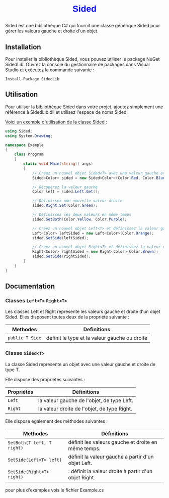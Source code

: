 ﻿# <p align="center"> <span style="font-family:Tahoma, sans-serif;color:blue"><b>Sided</b></span> </p>


Sided est une bibliothèque C# qui fournit une classe générique Sided<T> pour gérer les valeurs gauche et droite d'un objet.

## Installation
Pour installer la bibliothèque Sided, vous pouvez utiliser le package NuGet SidedLib. Ouvrez la console du gestionnaire de packages dans Visual Studio et exécutez la commande suivante :


```
Install-Package SidedLib
```

## Utilisation
Pour utiliser la bibliothèque Sided dans votre projet, ajoutez simplement une référence à SidedLib.dll et utilisez l'espace de noms Sided.

<u>Voici un exemple d'utilisation de la classe Sided<T> </u>:


```csharp
using Sided;
using System.Drawing;

namespace Example
{
    class Program
    {
        static void Main(string[] args)
        {
            // Créez un nouvel objet Sided<T> avec une valeur gauche et droite de type Color
            Sided<Color> sided = new Sided<Color>(Color.Red, Color.Blue);

            // Récupérez la valeur gauche
            Color left = sided.Left.Get();

            // Définissez une nouvelle valeur droite
            sided.Right.Set(Color.Green);

            // Définissez les deux valeurs en même temps
            sided.SetBoth(Color.Yellow, Color.Purple);

            // Créez un nouvel objet Left<T> et définissez la valeur gauche
            Left<Color> leftSided = new Left<Color>(Color.Orange);
            sided.SetSide(leftSided);

            // Créez un nouvel objet Right<T> et définissez la valeur droite
            Right<Color> rightSided = new Right<Color>(Color.Brown);
            sided.SetSide(rightSided);
        }
    }
}
```

## Documentation

### Classes `Left<T>` `Right<T>` 
Les classes Left<T> et Right<T> représente les valeurs gauche et droite d'un objet Sided<T>. Elles disposent toutes deux de la propriété suivante :

|    Methodes    |        Definitions       |
|---------------|--------------------------|
|`public T Side` | définit le type et la valeur gauche ou droite |

### Classe `Sided<T>`
La classe Sided<T> représente un objet avec une valeur gauche et droite de type T.

Elle dispose des propriétés suivantes :


|  Propriétés  |                Définitions                   |
|--------------|----------------------------------------------|
|`Left` | la valeur gauche de l'objet, de type Left<T>.       |
|`Right` | la valeur droite de l'objet, de type Right<T>.     |


Elle dispose également des méthodes suivantes :

|Methodes| Définitions |
|-|-|
|`SetBoth(T left, T right)` | définit les valeurs gauche et droite en même temps.|
|`SetSide(Left<T> left)` | définit la valeur gauche à partir d'un objet Left<T>.|
|`SetSide(Right<T> right)`|: définit la valeur droite à partir d'un objet Right<T>.|

pour plus d'examples vois le fichier Example.cs